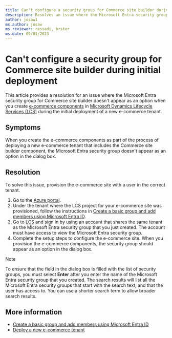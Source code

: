```yaml
---
title: Can't configure a security group for Commerce site builder during initial deployment
description: Resolves an issue where the Microsoft Entra security group for Commerce site builder doesn't appear as an option when creating e-commerce components in Dynamics LCS during initial deployment of a new e-commerce tenant.
author: josaw1 
ms.author: josaw
ms.reviewer: rassadi, brstor
ms.date: 09/01/2023
---
```

# Can't configure a security group for Commerce site builder during initial deployment

This article provides a resolution for an issue where the Microsoft Entra security group for Commerce site builder doesn't appear as an option when you create [e-commerce components](/dynamics365/commerce/e-commerce-extensibility/ecommerce-components) in [Microsoft Dynamics Lifecycle Services (LCS)](https://lcs.dynamics.com/) during the initial deployment of a new e-commerce tenant.

## Symptoms

When you create the e-commerce components as part of the process of deploying a new e-commerce tenant that includes the Commerce site builder component, the Microsoft Entra security group doesn't appear as an option in the dialog box.

## Resolution

To solve this issue, provision the e-commerce site with a user in the correct tenant.

1. Go to the [Azure portal](https://portal.azure.com/).
1. Under the tenant where the LCS project for your e-commerce site was provisioned, follow the instructions in [Create a basic group and add members using Microsoft Entra ID](/azure/active-directory/fundamentals/active-directory-groups-create-azure-portal).
1. Go to [LCS](https://lcs.dynamics.com/) and sign in by using an account that shares the same tenant as the Microsoft Entra security group that you just created. The account must have access to view the Microsoft Entra security group.
1. Complete the setup steps to configure the e-commerce site. When you provision the e-commerce components, the security group should appear as an option in the dialog box.

> [!NOTE]
> To ensure that the field in the dialog box is filled with the list of security groups, you must select **Enter** after you enter the name of the Microsoft Entra security group that you created. The search results will list all the Microsoft Entra security groups that start with the search text, and that the user has access to. You can use a shorter search term to allow broader search results.

## More information

- [Create a basic group and add members using Microsoft Entra ID](/azure/active-directory/fundamentals/active-directory-groups-create-azure-portal)
- [Deploy a new e-commerce tenant](/dynamics365/commerce/deploy-ecommerce-site)
